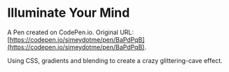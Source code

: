 # Illuminate Your Mind

A Pen created on CodePen.io. Original URL: [https://codepen.io/simeydotme/pen/BaPdPqB](https://codepen.io/simeydotme/pen/BaPdPqB).

Using CSS, gradients and blending to create a crazy glittering-cave effect.